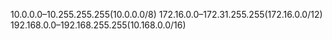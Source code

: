 10.0.0.0–10.255.255.255(10.0.0.0/8)
172.16.0.0–172.31.255.255(172.16.0.0/12)
192.168.0.0–192.168.255.255(10.168.0.0/16)
